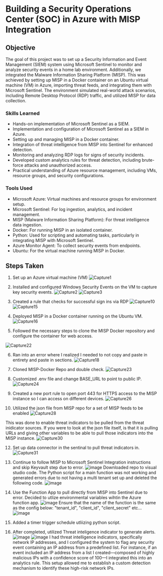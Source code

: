 # Building a Security Operations Center (SOC) in Azure with MISP Integration

## Objective

The goal of this project was to set up a Security Information and Event Management (SIEM) system using Microsoft Sentinel to monitor and analyze security events in a home lab environment. Additionally, we integrated the Malware Information Sharing Platform (MISP). This was achieved by setting up MISP in a Docker container on an Ubuntu virtual machine (VM) in Azure, importing threat feeds, and integrating them with Microsoft Sentinel. The environment simulated real-world attack scenarios, including Remote Desktop Protocol (RDP) traffic, and utilized MISP for data collection.


### Skills Learned


- Hands-on implementation of Microsoft Sentinel as a SIEM.
- Implementation and configuration of Microsoft Sentinel as a SIEM in Azure.
- Setting up and managing MISP in a Docker container.
- Integration of threat intelligence from MISP into Sentinel for enhanced detection.
- Monitoring and analyzing RDP logs for signs of security incidents.
- Developed custom analytics rules for threat detection, including brute-force attacks and unauthorized access.
- Practical understanding of Azure resource management, including VMs, resource groups, and security configurations.


### Tools Used

- Microsoft Azure: Virtual machines and resource groups for environment setup.
- Microsoft Sentinel: For log ingestion, analytics, and incident management.
- MISP (Malware Information Sharing Platform): For threat intelligence data ingestion.
- Docker: For running MISP in an isolated container.
- Python: Used for scripting and automating tasks, particularly in integrating MISP with Microsoft Sentinel.
- Azure Monitor Agent: To collect security events from endpoints.
- Ubuntu: For the virtual machine running MISP in Docker.

## Steps Taken
1. Set up an Azure virtual machine (VM)
  ![Capture1](https://github.com/user-attachments/assets/0394bfec-ce40-4e5e-b90f-ceabf0e92e1b)

2. Installed and configured Windows Security Events on the VM to capture key security events.
   ![Capture2](https://github.com/user-attachments/assets/e9419c8e-bde7-4822-9657-0cd40da2b930)
   ![Capture3](https://github.com/user-attachments/assets/d77c143a-2d33-43af-aae4-e46fa1debb02)

3. Created a rule that checks for successful sign ins via RDP
  ![Capture10](https://github.com/user-attachments/assets/56bfa782-84ed-4306-8bbd-07aa5a6a14d0)
  ![Capture15](https://github.com/user-attachments/assets/8dbebe69-07a6-44da-983e-a0b8f05168e9)

4. Deployed MISP in a Docker container running on the Ubuntu VM.
![Capture16](https://github.com/user-attachments/assets/6ac7451c-222c-4b8d-a1d2-dfe544de43fa)

5. Followed the necessary steps to clone the MISP Docker repository and configure the container for web access.

![Capture22](https://github.com/user-attachments/assets/8b081b13-ceec-49e6-b103-52cb9f2a37b8)

6. Ran into an error where I realized I needed to not copy and paste in entirety and paste in sections.
![Capture18](https://github.com/user-attachments/assets/9e88e6d8-316f-440b-a3d4-232fd1b57a1e)

7. Cloned MISP-Docker Repo and double check.
![Capture23](https://github.com/user-attachments/assets/05d9004d-4748-4f81-9ae8-9b600b2b4759)

8. Customized .env file and change BASE_URL to point to public IP.
![Capture24](https://github.com/user-attachments/assets/6e3677c4-58c1-4ff8-b317-6571b17be49b)

9. Created a new port rule to open port 443 for HTTPS access to the MISP instance so I can access on different devices.
![Capture26](https://github.com/user-attachments/assets/dd1bdcfd-48c3-4743-8fb4-f3ffb0b1666c)

10. Utilized the json file from MISP repo for a set of MISP feeds to be enabled
![Capture28](https://github.com/user-attachments/assets/6b36806b-738b-4a38-9081-5858a6eb16c4)

This was done to enable threat indicators to be pulled from the threat inidicator sources. If you were to look at the json file itself, is that it is pulling URLs and giving other variables to be able to pull those indicators into the MISP instance.
![Capture30](https://github.com/user-attachments/assets/1c059e00-cf5f-42e2-b697-512341aa6f7c)

12. Set up data connector in the sentinal to pull threat indicators in.
![Capture31](https://github.com/user-attachments/assets/12260d15-2851-4182-b65f-20db97079d75)


14. Continue to follow MISP to Microsoft Sentinel Integration instructions and skip Keyvault step due to error.
![image](https://github.com/user-attachments/assets/32c25666-a3fb-4154-afbc-37c52a225635)
Downloaded repo to visual studio code. The Python script for a main function was not working and generated errors due to not having a multi tenant set up and deleted the following code.
![image](https://github.com/user-attachments/assets/bbbe47b7-227a-48b9-b308-919c37337d60)

15. Use the Function App to pull directly from MISP into Sentinel due to error. Decided to utlize environmental variables wihtin the Azure function app.
![image](https://github.com/user-attachments/assets/4cab3ff1-1b30-4bd0-a42d-28fdbe710aaf)
Ensure that the name of the function is the same as the config below: "tenant_id", "client_id", "client_secret" etc...
![image](https://github.com/user-attachments/assets/21cd05de-d3f9-4f87-a3f3-eb4ab6064baf)

16. Added a timer trigger schedule utliizing python script.

18. After completed, utilized Threat inteligence indicator to generate alerts.
![image](https://github.com/user-attachments/assets/6c10035e-70af-45af-8a1d-a48c6c0e582c)
![image](https://github.com/user-attachments/assets/12d986e7-a9c4-437d-858b-4205c4d43b09)
I had threat intelligence indicators, specifically network IP addresses, and I configured the system to flag any security event containing an IP address from a predefined list. For instance, if an event included an IP address from a list I created—composed of highly malicious IPs with a confidence score of 100—I integrated this into an analytics rule. This setup allowed me to establish a custom detection mechanism to identify these high-risk network IPs.

